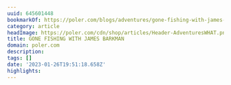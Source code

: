 ```yaml
---
uuid: 645601448
bookmarkOf: https://poler.com/blogs/adventures/gone-fishing-with-james-barkman
category: article
headImage: https://poler.com/cdn/shop/articles/Header-AdventuresWHAT.png?v=1666741745
title: GONE FISHING WITH JAMES BARKMAN
domain: poler.com
description: 
tags: []
date: '2023-01-26T19:51:18.658Z'
highlights: 
---
```



